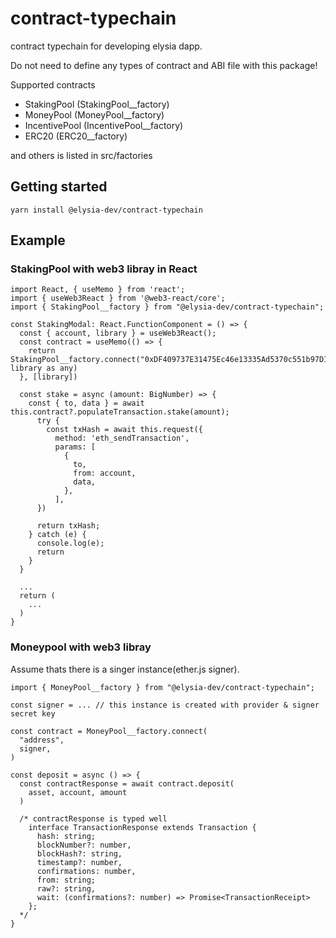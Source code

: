 # contract-typechain

contract typechain for developing elysia dapp.

Do not need to define any types of contract and ABI file with this package!

Supported contracts

- StakingPool (StakingPool\_\_factory)
- MoneyPool (MoneyPool\_\_factory)
- IncentivePool (IncentivePool\_\_factory)
- ERC20 (ERC20\_\_factory)

and others is listed in src/factories

## Getting started

```
yarn install @elysia-dev/contract-typechain
```

## Example

### StakingPool with web3 libray in React

```
import React, { useMemo } from 'react';
import { useWeb3React } from '@web3-react/core';
import { StakingPool__factory } from "@elysia-dev/contract-typechain";

const StakingModal: React.FunctionComponent = () => {
  const { account, library } = useWeb3React();
  const contract = useMemo(() => {
    return StakingPool__factory.connect("0xDF409737E31475Ec46e13335Ad5370c551b97D12", library as any)
  }, [library])

  const stake = async (amount: BigNumber) => {
    const { to, data } = await this.contract?.populateTransaction.stake(amount);
      try {
        const txHash = await this.request({
          method: 'eth_sendTransaction',
          params: [
            {
              to,
              from: account,
              data,
            },
          ],
      })

      return txHash;
    } catch (e) {
      console.log(e);
      return
    }
  }

  ...
  return (
    ...
  )
}
```

### Moneypool with web3 libray

Assume thats there is a singer instance(ether.js signer).

```
import { MoneyPool__factory } from "@elysia-dev/contract-typechain";

const signer = ... // this instance is created with provider & signer secret key

const contract = MoneyPool__factory.connect(
  "address",
  signer,
)

const deposit = async () => {
  const contractResponse = await contract.deposit(
    asset, account, amount
  )

  /* contractResponse is typed well
    interface TransactionResponse extends Transaction {
      hash: string;
      blockNumber?: number,
      blockHash?: string,
      timestamp?: number,
      confirmations: number,
      from: string;
      raw?: string,
      wait: (confirmations?: number) => Promise<TransactionReceipt>
    };
  */
}

```
